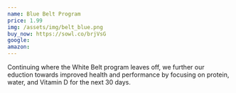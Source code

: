 ```yaml
---
name: Blue Belt Program
price: 1.99
img: /assets/img/belt_blue.png
buy_now: https://sowl.co/brjVsG
google:
amazon: 
---
```


Continuing where the White Belt program leaves off, we further our eduction towards improved health and performance by focusing on protein, water, and Vitamin D for the next 30 days.
